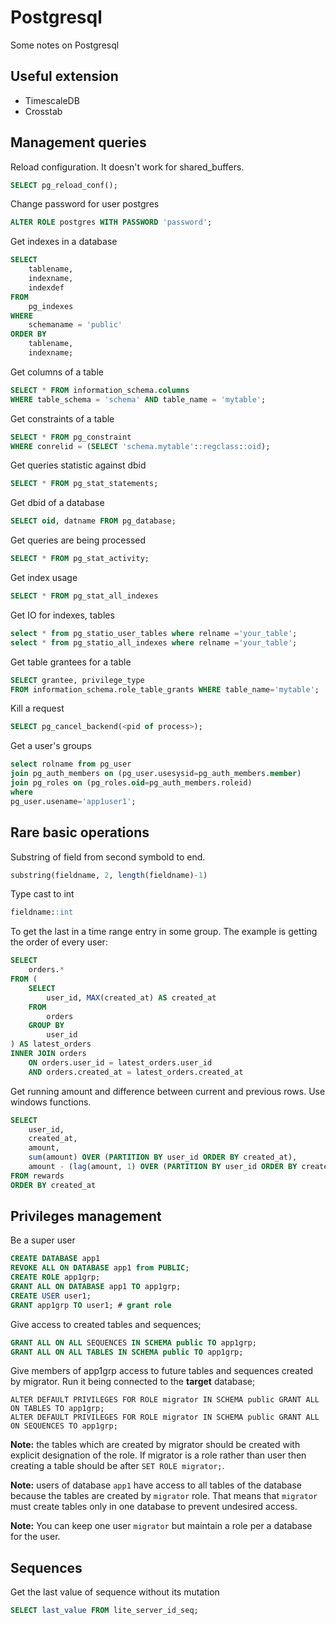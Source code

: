 # Postgresql

Some notes on Postgresql

## Useful extension

* TimescaleDB
* Crosstab

## Management queries

Reload configuration. It doesn't work for shared_buffers.

```sql
SELECT pg_reload_conf();
```


Change password for user postgres

```sql
ALTER ROLE postgres WITH PASSWORD 'password';
```

Get indexes in a database

```sql
SELECT
    tablename,
    indexname,
    indexdef
FROM
    pg_indexes
WHERE
    schemaname = 'public'
ORDER BY
    tablename,
    indexname;
```

Get columns of a table

```sql
SELECT * FROM information_schema.columns 
WHERE table_schema = 'schema' AND table_name = 'mytable';
```

Get constraints of a table

```sql
SELECT * FROM pg_constraint
WHERE conrelid = (SELECT 'schema.mytable'::regclass::oid);
```

Get queries statistic against dbid

```sql
SELECT * FROM pg_stat_statements;
```

Get dbid of a database

```sql
SELECT oid, datname FROM pg_database;
```

Get queries are being processed

```sql
SELECT * FROM pg_stat_activity;
```

Get index usage

```sql
SELECT * FROM pg_stat_all_indexes
```

Get IO for indexes, tables

```sql
select * from pg_statio_user_tables where relname ='your_table';
select * from pg_statio_all_indexes where relname ='your_table';
```

Get table grantees for a table

```sql
SELECT grantee, privilege_type
FROM information_schema.role_table_grants WHERE table_name='mytable';
```

Kill a request

```sql
SELECT pg_cancel_backend(<pid of process>);
```

Get a user's groups

```sql
select rolname from pg_user
join pg_auth_members on (pg_user.usesysid=pg_auth_members.member)
join pg_roles on (pg_roles.oid=pg_auth_members.roleid)
where
pg_user.usename='app1user1';
```

## Rare basic operations
Substring of field from second symbold to end.

```sql
substring(fieldname, 2, length(fieldname)-1)
```

Type cast to int

```sql
fieldname::int
```

To get the last in a time range entry in some group. The example is getting the order of every user:

```sql
SELECT
    orders.*
FROM (
    SELECT
        user_id, MAX(created_at) AS created_at
    FROM
        orders
    GROUP BY
        user_id
) AS latest_orders
INNER JOIN orders
    ON orders.user_id = latest_orders.user_id
    AND orders.created_at = latest_orders.created_at
```

Get running amount and difference between current and previous rows. Use windows functions.

```sql
SELECT
    user_id,
    created_at,
    amount,
    sum(amount) OVER (PARTITION BY user_id ORDER BY created_at),
    amount - (lag(amount, 1) OVER (PARTITION BY user_id ORDER BY created_at)
FROM rewards
ORDER BY created_at
```

## Privileges management

Be a super user

```sql
CREATE DATABASE app1
REVOKE ALL ON DATABASE app1 from PUBLIC;
CREATE ROLE app1grp;
GRANT ALL ON DATABASE app1 TO app1grp;
CREATE USER user1;
GRANT app1grp TO user1; # grant role
```

Give access to created tables and sequences;

```sql
GRANT ALL ON ALL SEQUENCES IN SCHEMA public TO app1grp;
GRANT ALL ON ALL TABLES IN SCHEMA public TO app1grp;
```

Give members of app1grp access to future tables and sequences created by migrator.
Run it being connected to the **target** database;

```
ALTER DEFAULT PRIVILEGES FOR ROLE migrator IN SCHEMA public GRANT ALL ON TABLES TO app1grp;
ALTER DEFAULT PRIVILEGES FOR ROLE migrator IN SCHEMA public GRANT ALL ON SEQUENCES TO app1grp;
```

**Note:** the tables which are created by migrator should be created with explicit designation of the role.
If migrator is a role rather than user then creating a table should be after `SET ROLE migrator;`.

**Note:** users of database `app1` have access to all tables of the database
because the tables are created by `migrator` role. That means that `migrator`
must create tables only in one database to prevent undesired access.

**Note:** You can keep one user `migrator` but maintain a role per a database
for the user.

## Sequences

Get the last value of sequence without its mutation

```sql
SELECT last_value FROM lite_server_id_seq;
```
